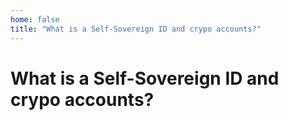 ```yaml
---
home: false
title: "What is a Self-Sovereign ID and crypo accounts?"
---
```


# What is a Self-Sovereign ID and crypo accounts?


